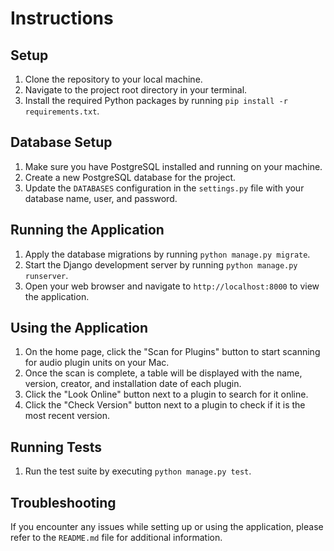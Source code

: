 # Instructions

## Setup

1. Clone the repository to your local machine.
2. Navigate to the project root directory in your terminal.
3. Install the required Python packages by running `pip install -r requirements.txt`.

## Database Setup

1. Make sure you have PostgreSQL installed and running on your machine.
2. Create a new PostgreSQL database for the project.
3. Update the `DATABASES` configuration in the `settings.py` file with your database name, user, and password.

## Running the Application

1. Apply the database migrations by running `python manage.py migrate`.
2. Start the Django development server by running `python manage.py runserver`.
3. Open your web browser and navigate to `http://localhost:8000` to view the application.

## Using the Application

1. On the home page, click the "Scan for Plugins" button to start scanning for audio plugin units on your Mac.
2. Once the scan is complete, a table will be displayed with the name, version, creator, and installation date of each plugin.
3. Click the "Look Online" button next to a plugin to search for it online.
4. Click the "Check Version" button next to a plugin to check if it is the most recent version.

## Running Tests

1. Run the test suite by executing `python manage.py test`.

## Troubleshooting

If you encounter any issues while setting up or using the application, please refer to the `README.md` file for additional information.